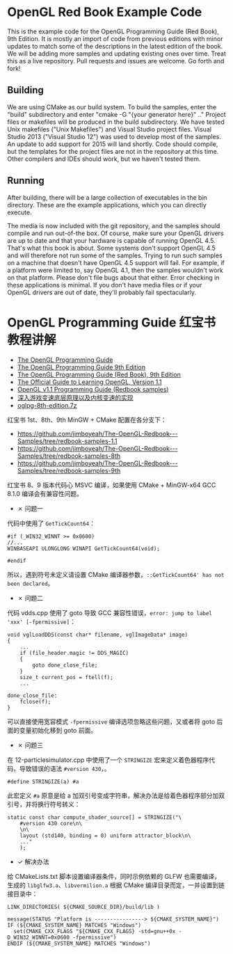 OpenGL Red Book Example Code
============================

This is the example code for the OpenGL Programming Guide (Red Book), 9th Edition.
It is mostly an import of code from previous editions with minor updates
to match some of the descriptions in the latest edition of the book.
We will be adding more samples and updating existing ones over time.
Treat this as a live repository. Pull requests and issues are welcome.
Go forth and fork!

Building
--------

We are using CMake as our build system. To build the samples, enter
the "build" subdirectory and enter "cmake -G "{your generator here}" .."
Project files or makefiles will be produced in the build subdirectory.
We have tested Unix makefiles ("Unix Makefiles") and Visual Studio project files.
Visual Studio 2013 ("Visual Studio 12") was used to develop most of the samples.
An update to add support for 2015 will land shortly. Code should compile, but the
templates for the project files are not in the repository at this time.
Other compilers and IDEs should work, but we haven't tested them.

Running
-------

After building, there will be a large collection of executables in the bin directory.
These are the example applications, which you can directly execute.

The media is now included with the git repository, and
the samples should compile and run out-of-the box. Of course, make sure your
OpenGL drivers are up to date and that your hardware is capable of running OpenGL 4.5.
That's what this book is about. Some systems don't support OpenGL 4.5 and will therefore
not run some of the samples. Trying to run such samples on a machine that doesn't have
OpenGL 4.5 support will fail. For example, if a platform were limited to, say OpenGL 4.1,
then the samples wouldn't work on that platform. Please don't file bugs about that either.
Error checking in these applications is minimal. If you don't have media files or if
your OpenGL drivers are out of date, they'll probably fail spectacularly.


# OpenGL Programming Guide 红宝书教程讲解
- [The OpenGL Programming Guide](http://www.opengl-redbook.com/)
- [The OpenGL Programming Guide 9th Edition](https://pan.baidu.com/s/1pNgJbOf#gy2l)
- [The OpenGL Programming Guide (Red Book), 9th Edition](https://github.com/openglredbook/examples)
- [The Official Guide to Learning OpenGL, Version 1.1](http://www.glprogramming.com/red/index.html)
- [OpenGL v1.1 Programming Guide (Redbook samples)](https://www.opengl.org/archives/resources/code/samples/redbook/)
- [深入游戏变速底层原理以及内核变速的实现](https://www.52pojie.cn/thread-951616-1-1.html)
- [oglpg-8th-edition.7z](https://pan.baidu.com/s/1kVpv1MR)

红宝书 1st、8th、9th MinGW + CMake 配置在各分支下：

- https://github.com/jimboyeah/The-OpenGL-Redbook---Samples/tree/redbook-samples-1.1
- https://github.com/jimboyeah/The-OpenGL-Redbook---Samples/tree/redbook-samples-8th
- https://github.com/jimboyeah/The-OpenGL-Redbook---Samples/tree/redbook-samples-9th

红宝书 8、9 版本代码心 MSVC 编译，如果使用 CMake + MinGW-x64 GCC 8.1.0 编译会有兼容性问题。


- ✗ 问题一

代码中使用了 `GetTickCount64`：

    #if (_WIN32_WINNT >= 0x0600) 
    //...
    WINBASEAPI ULONGLONG WINAPI GetTickCount64(void);

    #endif 

所以，遇到符号未定义请设置 CMake 编译器参数，`::GetTickCount64' has not been declared`。


- ✗ 问题二

代码 vdds.cpp 使用了 goto 导致 GCC 兼容性错误，`error: jump to label 'xxx' [-fpermissive]`：

    void vglLoadDDS(const char* filename, vglImageData* image)
    {
        ...
        if (file_header.magic != DDS_MAGIC)
        {
            goto done_close_file;
        }
        size_t current_pos = ftell(f);
        ...

    done_close_file:
        fclose(f);
    }

可以直接使用宽容模式 `-fpermissive` 编译选项忽略这些问题，又或者将 goto 后面的变量初始化移到 goto 前面。


- ✗ 问题三

在 12-particlesimulator.cpp 中使用了一个 `STRINGIZE` 宏来定义着色器程序代码，导致错误的语法 `#version 430`，。

    #define STRINGIZE(a) #a

此宏定义 `#a` 原意是给 a 加双引号变成字符串，解决办法是给着色器程序部分加双引号，并将换行符号转义：

    static const char compute_shader_source[] = STRINGIZE("\
        #version 430 core\n\
        \n\
        layout (std140, binding = 0) uniform attractor_block\n\
        ..."
        );

- ✓ 解决办法

给 CMakeLists.txt 脚本设置编译器条件，同时示例依赖的 GLFW 也需要编译，生成的 `libglfw3.a`、`libvermilion.a` 根据 CMake 编译目录而定，一并设置到链接目录中：

    LINK_DIRECTORIES( ${CMAKE_SOURCE_DIR}/build/lib )

    message(STATUS "Platform is ----------------> ${CMAKE_SYSTEM_NAME}")
    IF (${CMAKE_SYSTEM_NAME} MATCHES "Windows")
      set(CMAKE_CXX_FLAGS "${CMAKE_CXX_FLAGS} -std=gnu++0x -D_WIN32_WINNT=0x0600 -fpermissive")
    ENDIF (${CMAKE_SYSTEM_NAME} MATCHES "Windows")


